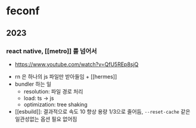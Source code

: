 # feconf

## 2023

### react native, [[metro]] 를 넘어서
+ https://www.youtube.com/watch?v=QfU5REp8sjQ
- rn 은  하나의 js 파일만 받아들임 + [[hermes]]
- bundler 하는 일
  - resolution: 파일 경로 처리
  - load: ts -> js
  - optimization: tree shaking
- [[esbuild]]: 결과적으로 속도 10 향상 용량 1/3으로 줄어듬, `--reset-cache` 같은 일관성없는 옵션 필요 없어짐
